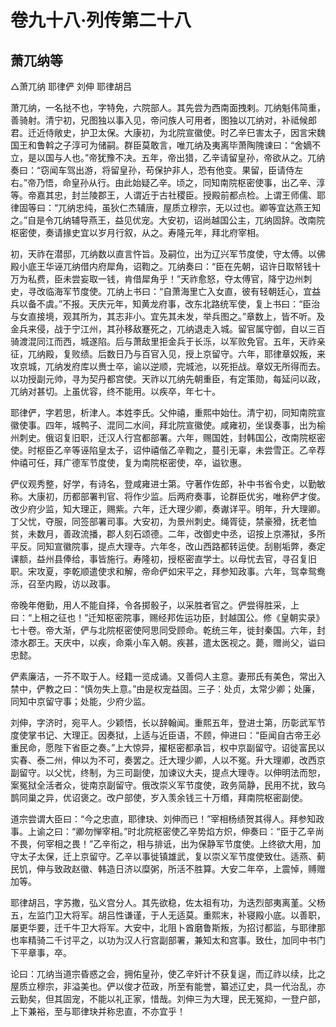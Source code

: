# 卷九十八·列传第二十八

## 萧兀纳等

△萧兀纳 耶律俨 刘伸 耶律胡吕

萧兀纳，一名挞不也，字特免，六院部人。其先尝为西南面拽剌。兀纳魁伟简重，善骑射。清宁初，兄图独以事入见，帝问族人可用者，图独以兀纳对，补祗候郎君。迁近侍敞史，护卫太保。大康初，为北院宣徽使。时乙辛巳害太子，因言宋魏国王和鲁斡之子淳可为储嗣。群臣莫敢言，唯兀纳及夷离毕萧陶隗谏曰：“舍嫡不立，是以国与人也。”帝犹豫不决。五年，帝出猎，乙辛请留皇孙，帝欲从之。兀纳奏曰：“窃闻车驾出游，将留皇孙，苟保护非人，恐有他变。果留，臣请侍左右。”帝乃悟，命皇孙从行。由此始疑乙辛。顷之，同知南院枢密使事，出乙辛、淳等。帝嘉其忠，封兰陵郡王，人谓近于古社稷臣。授殿前都点检。上谓王师儒、耶律固等曰：“兀纳忠纯，虽狄仁杰辅唐，屋质立穆宗，无以过也。卿等宜达燕王知之。”自是令兀纳辅导燕王，益见优宠。大安初，诏尚越国公主，兀纳固辞。改南院枢密使，奏请掾史宜以岁月行叙，从之。寿隆元年，拜北府宰相。

初，天祚在潜邸，兀纳数以直言忤旨。及嗣位，出为辽兴军节度使，守太傅。以佛殿小底王华诬兀纳借内府犀角，诏鞫之。兀纳奏曰：“臣在先朝，诏许日取帑钱十万为私费，臣未尝妄取一钱，肯借犀角乎！”天祚愈怒，夺太傅官，降宁边州刺史，寻改临海军节度使。兀纳上书曰：“自萧海里亡入女直，彼有轻朝廷心，宜益兵以备不虞。”不报。天庆元年，知黄龙府事，改东北路统军使，复上书曰：“臣治与女直接境，观其所为，其志非小。宜先其未发，举兵图之。”章数上，皆不听。及金兵来侵，战于宁江州，其孙移敌蹇死之，兀纳退走入城。留官属守御，自以三百骑渡混同江而西，城遂陷。后与萧敌里拒金兵于长泺，以军败免官。五年，天祚亲征，兀纳殿，复败绩。后数日乃与百官入见，授上京留守。六年，耶律章奴叛，来攻京城，兀纳发府库以赉士卒，谕以逆顺，完城池，以死拒战。章奴无所得而去。以功授副元帅，寻为契丹都宫使。天祚以兀纳先朝重臣，有定策勋，每延问以政，兀纳对甚切。上虽优容，终不能用。以疾卒，年七十。

耶律俨，字若思，析津人。本姓李氏。父仲禧，重熙中始仕。清宁初，同知南院宣徽使事。四年，城鸭子、混同二水间，拜北院宣徽使。咸雍初，坐误奏事，出为榆州刺史。俄诏复旧职，迁汉人行宫都部署。六年，赐国姓，封韩国公，改南院枢密使。时枢臣乙辛等诬陷皇太子，诏仲禧偕乙辛鞫之，蔓引无辜，未尝雪正。乙辛荐仲禧可任，拜广德军节度使，复为南院枢密使，卒，谥钦惠。

俨仪观秀整，好学，有诗名，登咸雍进士第。守著作佐郎，补中书省令史，以勤敏称。大康初，历都部署判官、将作少监。后两府奏事，论群臣优劣，唯称俨才俊。改少府少监，知大理正，赐紫。六年，迁大理少卿，奏谳详平。明年，升大理卿。丁父忧，夺服，同签部署司事。大安初，为景州刺史。绳胥徒，禁豪猾，抚老恤贫，未数月，善政流播，郡人刻石颂德。二年，改御史中丞，诏按上京滞狱，多所平反。同知宣徽院事，提点大理寺。六年冬，改山西路都转运使。刮剔垢弊，奏定课额，益州县俸给，事皆施行。寿隆初，授枢密直学士。以母忧去官，寻召复旧职。宋攻夏，李乾顺遣使求和解，帝命俨如宋平之，拜参知政事。六年，驾幸鸳鸯泺，召至内殿，访以政事。

帝晚年倦勤，用人不能自择，令各掷骰子，以采胜者官之。俨尝得胜采，上曰：“上相之征也！”迁知枢密院事，赐经邦佐运功臣，封越国公。修《皇朝实录》七十卷。帝大渐，俨与北院枢密使阿思同受顾命。乾统三年，徙封秦国。六年，封漆水郡王。天庆中，以疾，命乘小车入朝。疾甚，遣太医视之。薨，赠尚父，谥曰忠懿。

俨素廉洁，一芥不取于人。经籍一览成诵。又善伺人主意。妻邢氏有美色，常出入禁中，俨教之曰：“慎勿失上意。”由是权宠益固。三子：处贞，太常少卿；处廉，同知中京留守事；处能，少府少监。

刘伸，字济时，宛平人。少颖悟，长以辞翰闻。重熙五年，登进士第，历彰武军节度使掌书记、大理正。因奏狱，上适与近臣语，不顾，伸进曰：“臣闻自古帝王必重民命，愿陛下省臣之奏。”上大惊异，擢枢密都承旨，权中京副留守。诏徙富民以实春、泰二州，伸以为不可，奏罢之。迁大理少卿，人以不冤。升大理卿，改西京副留守。以父忧，终制，为三司副使，加谏议大夫，提点大理寺。以伸明法而恕，案冤狱全活者众，徙南京副留守。俄改崇义军节度使，政务简静，民用不扰，致乌鹊同巢之异，优诏褒之。改户部使，岁入羡余钱三十万缗，拜南院枢密副使。

道宗尝谓大臣曰：“今之忠直，耶律玦、刘伸而已！”宰相杨绩贺其得人。拜参知政事。上谕之曰：“卿勿惮宰相。”时北院枢密使乙辛势焰方炽，伸奏曰：“臣于乙辛尚不畏，何宰相之畏！”乙辛衔之，相与排诋，出为保静军节度使。上终欲大用，加守太子太保，迁上京留守。乙辛以事徙镇雄武，复以崇义军节度使致仕。适燕、蓟民饥，伸与致政赵徽、韩造日济以糜粥，所活不胜算。大安二年卒，上震悼，赙赠加等。

耶律胡吕，字苏撒，弘义宫分人。其先欲稳，佐太祖有功，为迭烈部夷离堇。父杨五，左监门卫大将军。胡吕性谦谨，于人无适莫。重熙末，补寝殿小底。以善职，屡更华要，迁千牛卫大将军。大安中，北阻卜酋磨鲁斯叛，为招讨都监，与耶律那也率精骑二千讨平之，以功为汉人行宫副部署，兼知太和宫事。致仕，加同中书门下平章事，卒。

论曰：兀纳当道宗昏惑之会，拥佑皇孙，使乙辛奸计不获复逞，而辽祚以续，比之屋质立穆宗，非溢美也。俨以俊才莅政，所至有能誉，纂述辽史，具一代治乱，亦云勤矣，但其固宠，不能以礼正家，惜哉。刘伸三为大理，民无冤抑，一登户部，上下兼裕，至与耶律玦并称忠直，不亦宜乎！
